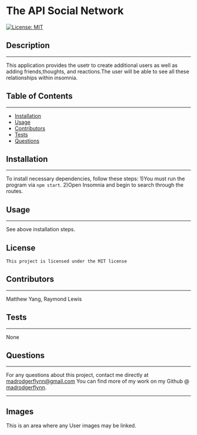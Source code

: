 # The API Social Network

[![License: MIT](https://img.shields.io/badge/License-MIT-yellow.svg)](https://opensource.org/licenses/MIT)

## Description

---

This application provides the usetr to create additional users as well as adding friends,thoughts, and reactions.The user will be able to see all these relationships within insomnia.

## Table of Contents

---

- [Installation](#installation)
- [Usage](#usage)
- [Contributors](#contributors)
- [Tests](#tests)
- [Questions](#questions)

## Installation

---

To install necessary dependencies, follow these steps:
1)You must run the program via `npm start`. 2)Open Insomnia and begin to search through the routes.

## Usage

---

See above installation steps.

## License

    This project is licensed under the MIT license

## Contributors

---

Matthew Yang, Raymond Lewis

## Tests

---

None

## Questions

---

For any questions about this project, contact me directly at madrodgerflynn@gmail.com You can find more of my work on my Github @ [madrodgerflynn](https://github.com/madrodgerflynn).

---

## Images

This is an area where any User images may be linked.
